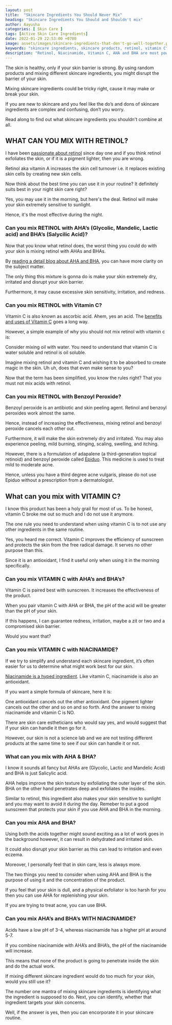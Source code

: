 ```yaml
---
layout: post
title:  "Skincare Ingredients You Should Never Mix"
heading: "Skincare Ingredients You Should and Shouldn't mix"
author: Aayusha
categories: [ Skin Care ]
tags: [Active Skin Care Ingredients]
date: 2022-01-29 22:53:00 +0700
image: assets/images/skincare-ingredients-that-don't-go-well-together.png
keywords: "skincare ingredients, skincare products, retinol, vitamin C"
description: "Retinol, Niacinamide, Vitamin C, AHA and BHA are most powerful skincare ingredients. Is it ok to mix different skincare ingredients together? " 
---
```


The skin is healthy, only if your skin barrier is strong. By using random products and mixing different skincare ingredients, you might disrupt the barrier of your skin.

Mixing skincare ingredients could be tricky right, cause it may make or break your skin. 

If you are new to skincare and you feel like the do’s and dons of skincare ingredients are complex and confusing, don’t you worry.

Read along to find out what skincare ingredients you shouldn't combine at all. 

## WHAT CAN YOU MIX WITH RETINOL?

I have been <a href="https://www.sheenyskincare.com/retinol-in-skin-care-uses-benefits/" rel="dofollow" target="blank">passionate about retinol</a> since day one and if you think retinol exfoliates the skin, or if it is a pigment lighter, then you are wrong. 

Retinol aka vitamin A increases the skin cell turnover i.e. it replaces existing skin cells by creating new skin cells.

Now think about the best time you can use it in your routine? It definitely suits best in your night skin care right?  

Yes, you may use it in the morning, but here's the deal. Retinol will make your skin extremely sensitive to sunlight. 

Hence, it's the most effective during the night. 

### Can you mix RETINOL with AHA’s (Glycolic, Mandelic, Lactic acid) and BHA’s (Salycilic Acid)?

Now that you know what retinol does, the worst thing you could do with your skin is mixing retinol with AHAs and BHAs. 

By <a href="https://www.sheenyskincare.com/what-is-salicylic-acid/" rel="dofollow" target="blank">reading a detail blog about AHA and BHA</a>, you can have more clarity on the subject matter.

The only thing this mixture is gonna do is make your skin extremely dry, irritated and disrupt your skin barrier.

Furthermore, it may cause excessive skin sensitivity, irritation, and redness.

### Can you mix RETINOL with Vitamin C?

Vitamin C is also known as ascorbic acid. Ahem, yes an acid. The <a href="https://www.sheenyskincare.com/vitamin-c-benefits-for-skin/" rel="dofollow" target="blank">benefits and uses of Vitamin C</a> goes a long way.

However, a simple example of why you should not mix retinol with vitamin c is:

Consider mixing oil with water. You need to understand that vitamin C is water soluble and retinol is oil soluble. 

Imagine mixing retinol and vitamin C and wishing it to be absorbed to create magic in the skin. Uh uh, does that even make sense to you?

Now that the term has been simplified, you know the rules right? That you must not mix acids with retinol.

### Can you mix RETINOL with Benzoyl Peroxide?

Benzoyl peroxide is an antibiotic and skin peeling agent. Retinol and benzoyl peroxides work almost the same. 

Hence, instead of increasing the effectiveness, mixing retinol and benzoyl peroxide cancels each other out.

Furthermore, it will make the skin extremely dry and irritated. You may also experience peeling, mild burning, stinging, scaling, swelling, and itching.

However, there is a formulation of adapalene (a third-generation topical retinoid) and benzoyl peroxide called <a target="_blank" href="https://www.amazon.com/gp/product/1300826061/ref=as_li_tl?ie=UTF8&camp=1789&creative=9325&creativeASIN=1300826061&linkCode=as2&tag=sheenycare-20&linkId=a0837ad6096abc90427c576d7b95a274">Epiduo</a>. This medicine is used to treat mild to moderate acne.

Hence, unless you have a third degree acne vulgaris, please do not use Epiduo without a prescription from a dermatologist.

## What can you mix with VITAMIN C?

I know this product has been a holy grail for most of us. To be honest, vitamin C broke me out so much and I do not use it anymore.

The one rule you need to understand when using vitamin C is to not use any other ingredients in the same routine.

Yes, you heard me correct. Vitamin C improves the efficiency of sunscreen and protects the skin from the free radical damage. It serves no other purpose than this.

Since it is an antioxidant, I find it useful only when using it in the morning specifically. 

### Can you mix VITAMIN C with AHA’s and BHA’s?
Vitamin C is paired best with sunscreen. It increases the effectiveness of the product.

When you pair vitamin C with AHA or BHA, the pH of the acid will be greater than the pH of your skin.

If this happens, I can guarantee redness, irritation, maybe a zit or two and a compromised skin barrier.

Would you want that?

### Can you mix VITAMIN C with NIACINAMIDE?

If we try to simplify and understand each skincare ingredient, it’s often easier for us to determine what might work best for our skin.

<a href="https://www.sheenyskincare.com/what-is-niacinamide/" rel="dofollow" target="blank">Niacinamide is a hyped ingredient</a>. Like vitamin C, niacinamide is also an antioxidant. 

If you want a simple formula of skincare, here it is:

One antioxidant cancels out the other antioxidant. One pigment lighter cancels out the other and so on and so forth.
And the answer to mixing niacinamide and vitamin C is NO. 

There are skin care estheticians who would say yes, and would suggest that if your skin can handle it then go for it. 

However, our skin is not a science lab and we are not testing different products at the same time to see if our skin can handle it or not.

### What can you mix with AHA & BHA?

I know it sounds all fancy but AHAs are (Glycolic, Lactic and Mandelic Acid) and BHA is just Salicylic acid.

AHA helps improve the skin texture by exfoliating the outer layer of the skin. BHA on the other hand penetrates deep and exfoliates the insides.

Similar to retinol, this ingredient also makes your skin sensitive to sunlight and you may want to avoid it during the day. Remeber to put a good sunscreen that protects your skin if you use AHA and BHA in the morning.

### Can you mix AHA and BHA?

Using both the acids together might sound exciting as a lot of work goes in the background however, it can result in dehydrated and irritated skin.

It could also disrupt your skin barrier as this can lead to irritation and even eczema.

Moreover, I personally feel that in skin care, less is always more.

The two things you need to consider when using AHA and BHA is the purpose of using it and the concentration of the product.

If you feel that your skin is dull, and a physical exfoliator is too harsh for you then you can use AHA for replenishing your skin.

If you are trying to treat acne, you can use BHA.

### Can you mix AHA’s and BHA’s WITH NIACINAMIDE?

Acids have a low pH of 3-4, whereas niacinamide has a higher pH at around 5-7. 

If you combine niacinamide with AHA’s and BHA’s, the pH of the niacinamide will increase.

This means that none of the product is going to penetrate inside the skin and do the actual work.

If mixing different skincare ingredient would do too much for your skin, would you still use it? 

The number one mantra of mixing skincare ingredients is identifying what the ingredient is supposed to do. Next, you can identify, whether that ingredient targets your skin concerns.

Well, if the answer is yes, then you can encorporate it in your skincare routine.








